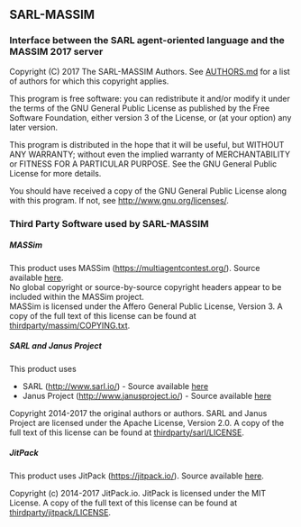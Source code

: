## SARL-MASSIM
### Interface between the SARL agent-oriented language and the MASSIM 2017 server

Copyright (C) 2017 The SARL-MASSIM Authors.
See [AUTHORS.md](https://bitbucket.org/sarlrmit/massim17/src/master/AUTHORS.md)
for a list of authors for which this copyright applies.

This program is free software: you can redistribute it and/or modify
it under the terms of the GNU General Public License as published by
the Free Software Foundation, either version 3 of the License, or
(at your option) any later version.

This program is distributed in the hope that it will be useful,
but WITHOUT ANY WARRANTY; without even the implied warranty of
MERCHANTABILITY or FITNESS FOR A PARTICULAR PURPOSE.  See the
GNU General Public License for more details.

You should have received a copy of the GNU General Public License
along with this program.  If not, see <http://www.gnu.org/licenses/>.

### Third Party Software used by SARL-MASSIM

##### MASSim

This product uses MASSim (https://multiagentcontest.org/).
Source available [here](https://github.com/agentcontest/massim).  
No global copyright or source-by-source copyright headers appear to be included
within the MASSim project.  
MASSim is licensed under the Affero General Public License, Version 3.
A copy of the full text of this license can be found at
[thirdparty/massim/COPYING.txt](https://bitbucket.org/sarlrmit/massim17/src/dev/thirdparty/massim/COPYING.txt).

##### SARL and Janus Project

This product uses  
* SARL (http://www.sarl.io/) - Source available [here](https://github.com/sarl/sarl)
* Janus Project (http://www.janusproject.io/) - Source available
[here](https://github.com/sarl/sarl/tree/master/sre/io.janusproject)

Copyright 2014-2017 the original authors or authors.
SARL and Janus Project are licensed under the Apache License, Version 2.0.
A copy of the full text of this license can be found at
[thirdparty/sarl/LICENSE](https://bitbucket.org/sarlrmit/massim17/src/dev/thirdparty/sarl/LICENSE).

##### JitPack

This product uses JitPack (https://jitpack.io/).
Source available [here](https://github.com/jitpack/jitpack.io).

Copyright (c) 2014-2017 JitPack.io.
JitPack is licensed under the MIT License.
A copy of the full text of this license can be found at
[thirdparty/jitpack/LICENSE](https://bitbucket.org/sarlrmit/massim17/src/dev/thirdparty/jitpack/LICENSE).
